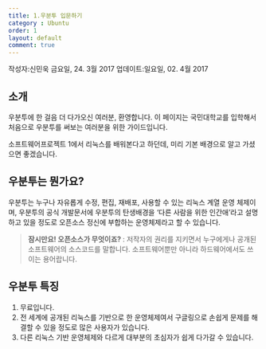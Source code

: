 ```yaml
---
title: 1.우분투 입문하기
category : Ubuntu
order: 1
layout: default
comment: true
---
```

작성자:신민욱 금요일, 24. 3월 2017
업데이트:일요일, 02. 4월 2017

## 소개
우분투에 한 걸음 더 다가오신 여러분, 환영합니다.
이 페이지는 국민대학교를 입학해서 처음으로 우분투를 써보는 여러분을 위한 가이드입니다.

소프트웨어프로젝트 1에서 리눅스를 배워본다고 하던데, 미리 기본 배경으로 알고 가셨으면 좋겠습니다.

## 우분투는 뭔가요?
우분투는 누구나 자유롭게 수정, 편집, 재배포, 사용할 수 있는 리눅스 계열 운영 체제이며,
우분투의 공식 개발문서에 우분투의 탄생배경을 ‘다른 사람을 위한 인간애’라고 설명하고 있을 정도로 오픈소스 정신에 부합하는 운영체제라고 할 수 있습니다.
><b>잠시만요! 오픈소스가 무엇이죠? </b>:
저작자의 권리를 지키면서 누구에게나 공개된 소프트웨어의 소스코드를 말합니다.
소프트웨어뿐만 아니라 하드웨어에서도 쓰이는 용어랍니다.

## 우분투 특징
1. 무료입니다. 
2. 전 세계에 공개된 리눅스를 기반으로 한 운영체제여서 구글링으로 손쉽게 문제를 해결할 수 있을 정도로 많은 사용자가 있습니다.
3. 다른 리눅스 기반 운영체제와 다르게 대부분의 초심자가 쉽게 다가갈 수 있습니다.